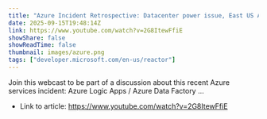 ```yaml
---
title: "Azure Incident Retrospective: Datacenter power issue, East US AZ01, Aug 2025 (Tracking ID: NL0W-N_8)"
date: 2025-09-15T19:48:14Z
link: https://www.youtube.com/watch?v=2G8ItewFfiE
showShare: false
showReadTime: false
thumbnail: images/azure.png
tags: ["developer.microsoft.com/en-us/reactor"]
---
```

Join this webcast to be part of a discussion about this recent Azure services incident: Azure Logic Apps / Azure Data Factory ...

- Link to article: https://www.youtube.com/watch?v=2G8ItewFfiE